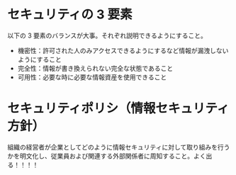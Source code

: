 # セキュリティの 3 要素

以下の 3 要素のバランスが大事。それぞれ説明できるようにすること。

- 機密性：許可された人のみアクセスできるようにするなど情報が漏洩しないようにすること
- 完全性：情報が書き換えられない完全な状態であること
- 可用性：必要な時に必要な情報資産を使用できること

# セキュリティポリシ（情報セキュリティ方針）

組織の経営者が企業としてどのように情報セキュリティに対して取り組みを行うかを明文化し、従業員および関連する外部関係者に周知すること。よく出る！！！！
